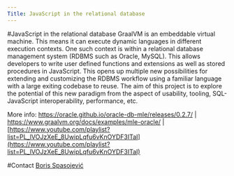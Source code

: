 ```yaml
---
Title: JavaScript in the relational database
---
```

#JavaScript in the relational database
GraalVM is an embeddable virtual machine. This means it can execute dynamic languages in different execution contexts. One such context is within a relational database management system (RDBMS such as Oracle, MySQL). This allows developers to write user defined functions and extensions as well as stored procedures in JavaScript. This opens up multiple new possibilities for extending and customizing the RDBMS workflow using a familiar language with a large exiting codebase to reuse. The aim of this project is to explore the potential of this new paradigm from the aspect of usability, tooling, SQL-JavaScript interoperability, performance, etc.

More info: 
https://oracle.github.io/oracle-db-mle/releases/0.2.7/ | 
https://www.graalvm.org/docs/examples/mle-oracle/ | 
[https://www.youtube.com/playlist?list=PL_lVOJzXeE_8UwipLqfu6vKnOYDF3ITaI](https://www.youtube.com/playlist?list=PL_lVOJzXeE_8UwipLqfu6vKnOYDF3ITaI)

#Contact
[Boris Spasojević](%base_url%/staff/Boris-Spasojevic)
